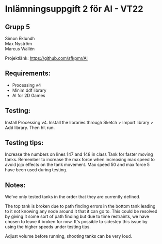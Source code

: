 # Inlämningsuppgift 2 för AI - VT22

## Grupp 5
Simon Eklundh  
Max Nyström  
Marcus Wallén

Projektlänk: https://github.com/sfkpmr/AI

## Requirements:
- Processing v4
- Minim ddf library
- AI for 2D Games
## Testing:
Install Processing v4. Install the libraries through Sketch > Import library > Add library. Then hit run.

## Testing tips:
Increase the numbers on lines 147 and 148 in class Tank for faster moving tanks. Remember to increase the max force when increasing max speed to avoid jojo effects on the tank movement. Max speed 50 and max force 5 have been used during testing.

## Notes:

We've only tested tanks in the order that they are currently defined. 

The top tank is broken due to path finding errors in the bottom tank leading to it not knowing any node around it that it can go to. This could be resolved by giving it some sort of path finding but due to time restraints, we have chosen to leave it broken for now. It's possible to sidestep this issue by using the higher speeds under testing tips.

Adjust volume before running, shooting tanks can be very loud.
